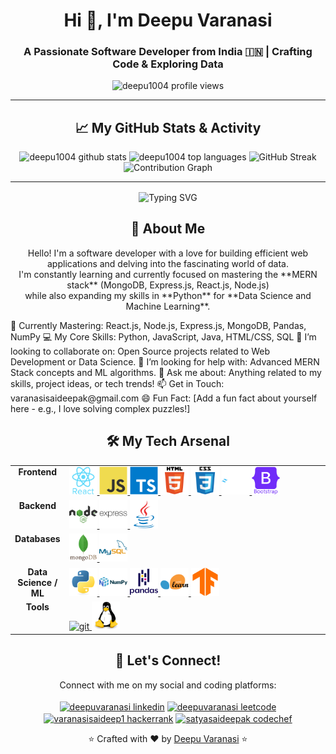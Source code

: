 <h1 align="center">Hi 👋, I'm Deepu Varanasi</h1>
<h3 align="center">A Passionate Software Developer from India 🇮🇳 | Crafting Code & Exploring Data</h3>
<!-- Profile Views -->
<p align="center">
  <img src="https://komarev.com/ghpvc/?username=deepu1004&label=Profile%20Views&color=0e75b6&style=for-the-badge" alt="deepu1004 profile views" />
</p>

---

<div align="center">

<h2 align="center">📈 My GitHub Stats & Activity</h2>

<!-- GitHub Stats -->
<img src="https://github-readme-stats.vercel.app/api?username=deepu1004&show_icons=true&locale=en&theme=tokyonight&hide_border=true&count_private=true&include_all_commits=true" alt="deepu1004 github stats" height="190px" />

<!-- Top Languages -->
<img src="https://github-readme-stats.vercel.app/api/top-langs?username=deepu1004&layout=compact&locale=en&theme=tokyonight&hide_border=true&langs_count=8&card_width=320" alt="deepu1004 top languages" height="190px" />

<!-- Streak Stats -->
<img src="https://github-readme-streak-stats.herokuapp.com/?user=deepu1004&theme=tokyonight&hide_border=true" alt="GitHub Streak" />

<!-- Contribution Graph -->
<img src="https://github-readme-activity-graph.vercel.app/graph?username=deepu1004&bg_color=1a1b27&color=79ff97&line=ffffff&point=ffffff&area=true&hide_border=true" alt="Contribution Graph" />

</div>

---
<!-- Typing SVG (Optional - Generates a typing animation) -->
<!-- Generate yours at: https://readme-typing-svg.demolab.com/demo/ -->
<p align="center">
  <img align="center" src="https://readme-typing-svg.demolab.com/?font=Fira+Code&weight=600&size=25&pause=1000&color=87CEEB%C2%A2er=true&vCenter=true&width=435&lines=Software+Developer;Full-Stack+Enthusiast;MERN+Stack+Explorer;Data+Science+Learner" alt="Typing SVG" />
</p>
<h2 align="center">🚀 About Me</h2>
<p align="center">
  Hello! I'm a software developer with a love for building efficient web applications and delving into the fascinating world of data.<br>
  I'm constantly learning and currently focused on mastering the **MERN stack** (MongoDB, Express.js, React.js, Node.js)<br>
  while also expanding my skills in **Python** for **Data Science and Machine Learning**.
</p>
🌱 Currently Mastering: React.js, Node.js, Express.js, MongoDB, Pandas, NumPy
💻 My Core Skills: Python, JavaScript, Java, HTML/CSS, SQL
👯 I’m looking to collaborate on: Open Source projects related to Web Development or Data Science.
🤔 I’m looking for help with: Advanced MERN Stack concepts and ML algorithms.
💬 Ask me about: Anything related to my skills, project ideas, or tech trends!
📫 Get in Touch: varanasisaideepak@gmail.com
😄 Fun Fact: [Add a fun fact about yourself here - e.g., I love solving complex puzzles!]
<h2 align="center">🛠️ My Tech Arsenal</h2>
<!-- Using a table for better layout -->
<table width="100%" border="0" cellpadding="10" cellspacing="0">
  <!-- Frontend Row -->
  <tr>
    <td align="center" valign="top" width="15%"><strong>Frontend</strong></td>
    <td width="85%">
      <a href="https://reactjs.org/" target="_blank" rel="noreferrer"> <img src="https://raw.githubusercontent.com/devicons/devicon/master/icons/react/react-original-wordmark.svg" alt="react" width="45" height="45"/> </a> 
      <a href="https://developer.mozilla.org/en-US/docs/Web/JavaScript" target="_blank" rel="noreferrer"> <img src="https://raw.githubusercontent.com/devicons/devicon/master/icons/javascript/javascript-original.svg" alt="javascript" width="45" height="45"/> </a> 
      <a href="https://www.typescriptlang.org/" target="_blank" rel="noreferrer"> <img src="https://raw.githubusercontent.com/devicons/devicon/master/icons/typescript/typescript-original.svg" alt="typescript" width="45" height="45"/> </a> 
      <a href="https://www.w3.org/html/" target="_blank" rel="noreferrer"> <img src="https://raw.githubusercontent.com/devicons/devicon/master/icons/html5/html5-original-wordmark.svg" alt="html5" width="45" height="45"/> </a> 
      <a href="https://www.w3schools.com/css/" target="_blank" rel="noreferrer"> <img src="https://raw.githubusercontent.com/devicons/devicon/master/icons/css3/css3-original-wordmark.svg" alt="css3" width="45" height="45"/> </a> 
      <a href="https://tailwindcss.com/" target="_blank" rel="noreferrer"> <img src="https://raw.githubusercontent.com/devicons/devicon/master/icons/tailwindcss/tailwindcss-original-wordmark.svg" alt="tailwindcss" width="45" height="45"/> </a> 
      <a href="https://getbootstrap.com" target="_blank" rel="noreferrer"> <img src="https://raw.githubusercontent.com/devicons/devicon/master/icons/bootstrap/bootstrap-plain-wordmark.svg" alt="bootstrap" width="45" height="45"/> </a> 
    </td>
  </tr>
  <!-- Backend Row -->
  <tr>
    <td align="center" valign="top"><strong>Backend</strong></td>
    <td>
      <a href="https://nodejs.org" target="_blank" rel="noreferrer"> <img src="https://raw.githubusercontent.com/devicons/devicon/master/icons/nodejs/nodejs-original-wordmark.svg" alt="nodejs" width="45" height="45"/> </a> 
      <a href="https://expressjs.com" target="_blank" rel="noreferrer"> <img src="https://raw.githubusercontent.com/devicons/devicon/master/icons/express/express-original-wordmark.svg" alt="express" width="45" height="45"/> </a> 
      <a href="https://www.java.com" target="_blank" rel="noreferrer"> <img src="https://raw.githubusercontent.com/devicons/devicon/master/icons/java/java-original.svg" alt="java" width="45" height="45"/> </a> 
    </td>
  </tr>
  <!-- Databases Row -->
   <tr>
    <td align="center" valign="top"><strong>Databases</strong></td>
    <td>
       <a href="https://www.mongodb.com/" target="_blank" rel="noreferrer"> <img src="https://raw.githubusercontent.com/devicons/devicon/master/icons/mongodb/mongodb-original-wordmark.svg" alt="mongodb" width="45" height="45"/> </a> 
      <a href="https://www.mysql.com/" target="_blank" rel="noreferrer"> <img src="https://raw.githubusercontent.com/devicons/devicon/master/icons/mysql/mysql-original-wordmark.svg" alt="mysql" width="45" height="45"/> </a> 
    </td>
  </tr>
  <!-- Data Science Row -->
  <tr>
    <td align="center" valign="top"><strong>Data Science / ML</strong></td>
    <td>
      <a href="https://www.python.org" target="_blank" rel="noreferrer"> <img src="https://raw.githubusercontent.com/devicons/devicon/master/icons/python/python-original.svg" alt="python" width="45" height="45"/> </a> 
      <a href="https://numpy.org/" target="_blank" rel="noreferrer"> <img src="https://raw.githubusercontent.com/devicons/devicon/master/icons/numpy/numpy-original-wordmark.svg" alt="numpy" width="45" height="45"/> </a> 
      <a href="https://pandas.pydata.org/" target="_blank" rel="noreferrer"> <img src="https://raw.githubusercontent.com/devicons/devicon/master/icons/pandas/pandas-original-wordmark.svg" alt="pandas" width="45" height="45"/> </a> 
      <a href="https://scikit-learn.org/" target="_blank" rel="noreferrer"> <img src="https://raw.githubusercontent.com/devicons/devicon/master/icons/scikitlearn/scikitlearn-original.svg" alt="scikitlearn" width="45" height="45"/> </a> 
      <a href="https://www.tensorflow.org" target="_blank" rel="noreferrer"> <img src="https://raw.githubusercontent.com/devicons/devicon/master/icons/tensorflow/tensorflow-original.svg" alt="tensorflow" width="45" height="45"/> </a> 
    </td>
  </tr>
  <!-- Tools Row -->
  <tr>
    <td align="center" valign="top"><strong>Tools</strong></td>
    <td>
      <a href="https://git-scm.com/" target="_blank" rel="noreferrer"> <img src="https://www.vectorlogo.zone/logos/git-scm/git-scm-icon.svg" alt="git" width="45" height="45"/> </a> 
      <a href="https://www.linux.org/" target="_blank" rel="noreferrer"> <img src="https://raw.githubusercontent.com/devicons/devicon/master/icons/linux/linux-original.svg" alt="linux" width="45" height="45"/> </a> 
      <!-- Add Docker, Postman, etc. if you use them -->
    </td>
  </tr>
</table>
<h2 align="center">🔗 Let's Connect!</h2>
<p align="center">
  Connect with me on my social and coding platforms: <br><br>
  <a href="https://linkedin.com/in/deepuvaranasi" target="blank"><img align="center" src="https://raw.githubusercontent.com/rahuldkjain/github-profile-readme-generator/master/src/images/icons/Social/linked-in-alt.svg" alt="deepuvaranasi linkedin" height="40" width="50" /></a>   
  <a href="https://www.leetcode.com/deepuvaranasi" target="blank"><img align="center" src="https://raw.githubusercontent.com/rahuldkjain/github-profile-readme-generator/master/src/images/icons/Social/leet-code.svg" alt="deepuvaranasi leetcode" height="40" width="50" /></a>   
  <a href="https://www.hackerrank.com/varanasisaideep1" target="blank"><img align="center" src="https://raw.githubusercontent.com/rahuldkjain/github-profile-readme-generator/master/src/images/icons/Social/hackerrank.svg" alt="varanasisaideep1 hackerrank" height="40" width="50" /></a>   
  <a href="https://www.codechef.com/users/satyasaideepak" target="blank"><img align="center" src="https://cdn.jsdelivr.net/npm/simple-icons@3.1.0/icons/codechef.svg" alt="satyasaideepak codechef" height="40" width="50" /></a>   
</p>
<p align="center">⭐️ Crafted with ❤️ by <a href="https://github.com/deepu1004" target="_blank">Deepu Varanasi</a> ⭐️</p>
